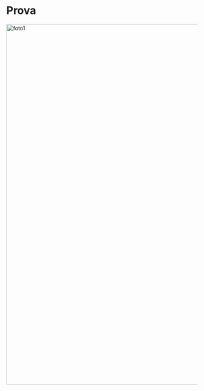 # Prova

<img width="950" alt="foto1" src="https://github.com/Bianca-Cassemiro/prova/assets/99203402/d8aa3284-dbd5-4c30-94be-e6a91031b8d6">
